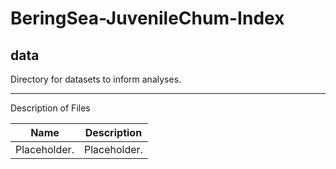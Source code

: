 # BeringSea-JuvenileChum-Index
## data
Directory for datasets to inform analyses.

***
Description of Files

Name                                    | Description
----------------------------------------|--------------------------------
Placeholder.							         			| Placeholder.
